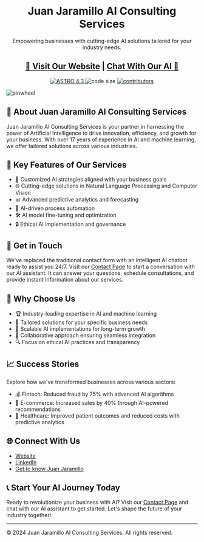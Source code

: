 <h1 align=center>Juan Jaramillo AI Consulting Services</h1>
<p align=center>Empowering businesses with cutting-edge AI solutions tailored for your industry needs.</p>
<h2 align="center"><a target="_blank" href="https://juanjaramillo.ai" rel="nofollow"> 👀 Visit Our Website</a> | <a  target="_blank" href="https://juanjaramillo.ai/contact"> Chat With Our AI 🤖 </a>
</h2>
<p align=center>
  <a href="https://github.com/withastro/astro/releases/tag/astro%404.3.2" alt="Contributors">
    <img src="https://img.shields.io/static/v1?label=ASTRO&message=4.3&color=000&logo=astro" alt="ASTRO 4.3" />
  </a>

  <img src="https://img.shields.io/github/languages/code-size/themefisher/pinwheel-astro" alt="code size">

  <a href="https://github.com/themefisher/pinwheel-astro/graphs/contributors">
    <img src="https://img.shields.io/github/contributors/themefisher/bigspring-light-astro" alt="contributors"></a>
</p>

![pinwheel](https://demo.themefisher.com/thumbnails/pinwheel.png)

## 🚀 About Juan Jaramillo AI Consulting Services

Juan Jaramillo AI Consulting Services is your partner in harnessing the power of Artificial Intelligence to drive innovation, efficiency, and growth for your business. With over 17 years of experience in AI and machine learning, we offer tailored solutions across various industries.

## 📌 Key Features of Our Services

- 🧠 Customized AI strategies aligned with your business goals
- 🌐 Cutting-edge solutions in Natural Language Processing and Computer Vision
- 📊 Advanced predictive analytics and forecasting
- 🤖 AI-driven process automation
- 🛠️ AI model fine-tuning and optimization
- 🔒 Ethical AI implementation and governance

## 💬 Get in Touch

We've replaced the traditional contact form with an intelligent AI chatbot ready to assist you 24/7. Visit our [Contact Page](https://juanjaramillo.ai/contact) to start a conversation with our AI assistant. It can answer your questions, schedule consultations, and provide instant information about our services.

## 🌟 Why Choose Us

- 🏆 Industry-leading expertise in AI and machine learning
- 🎯 Tailored solutions for your specific business needs
- 🚀 Scalable AI implementations for long-term growth
- 🤝 Collaborative approach ensuring seamless integration
- 🔍 Focus on ethical AI practices and transparency

## 📈 Success Stories

Explore how we've transformed businesses across various sectors:

- 💰 Fintech: Reduced fraud by 75% with advanced AI algorithms
- 🛒 E-commerce: Increased sales by 40% through AI-powered recommendations
- 🏥 Healthcare: Improved patient outcomes and reduced costs with predictive analytics

## 🌐 Connect With Us

- [Website](https://juanjaramillo.ai)
- [LinkedIn](https://www.linkedin.com/in/juan-jaramillo-ai/)
- [Get to know Juan Jaramillo](https://juanjaramillo.tech)

## 📞 Start Your AI Journey Today

Ready to revolutionize your business with AI? Visit our [Contact Page](https://juanjaramillo.ai/contact) and chat with our AI assistant to get started. Let's shape the future of your industry together!

---

© 2024 Juan Jaramillo AI Consulting Services. All rights reserved.

